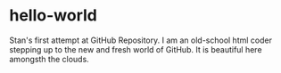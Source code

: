 # hello-world
Stan's first attempt at GitHub Repository. 
I am an old-school html coder stepping up to the new and fresh world of GitHub.  It is beautiful here amongsth the clouds.
